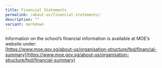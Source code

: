 ```yaml
---
title: Financial Statements
permalink: /about-us/financial-statements/
description: ""
variant: markdown
---
```

Information on the school’s financial information is available at MOE’s website under:  
[https://www.moe.gov.sg/about-us/organisation-structure/fpd/financial-summary](https://www.moe.gov.sg/about-us/organisation-structure/fpd/financial-summary)